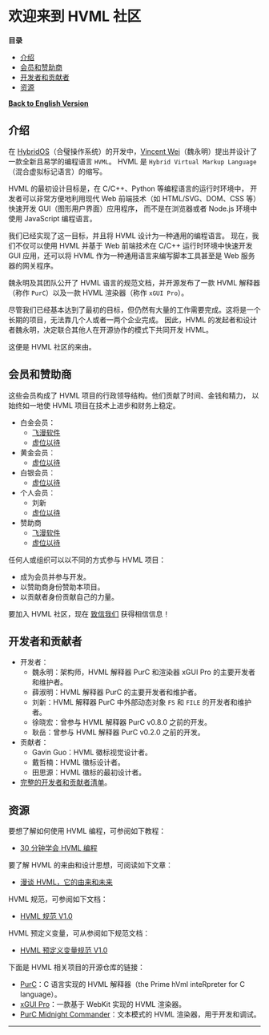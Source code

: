# 欢迎来到 HVML 社区

**目录**

[//]:# (START OF TOC)

- [介绍](#介绍)
- [会员和赞助商](#会员和赞助商)
- [开发者和贡献者](#开发者和贡献者)
- [资源](#资源)

[//]:# (END OF TOC)

**[Back to English Version](https://github.com/HVML)**

## 介绍

在 [HybridOS]（合璧操作系统）的开发中，[Vincent Wei]（魏永明）提出并设计了一款全新且易学的编程语言 `HVML`。
HVML 是 `Hybrid Virtual Markup Language`（混合虚拟标记语言）的缩写。

HVML 的最初设计目标是，在 C/C++、Python 等编程语言的运行时环境中，
开发者可以非常方便地利用现代 Web 前端技术（如 HTML/SVG、DOM、CSS 等）快速开发 GUI（图形用户界面）应用程序，
而不是在浏览器或者 Node.js 环境中使用 JavaScript 编程语言。

我们已经实现了这一目标，并且将 HVML 设计为一种通用的编程语言。
现在，我们不仅可以使用 HVML 并基于 Web 前端技术在 C/C++ 运行时环境中快速开发 GUI 应用，还可以将 HVML 作为一种通用语言来编写脚本工具甚至是 Web 服务器的网关程序。

魏永明及其团队公开了 HVML 语言的规范文档，并开源发布了一款 HVML 解释器（称作 `PurC`）以及一款 HVML 渲染器（称作 `xGUI Pro`）。

尽管我们已经基本达到了最初的目标，但仍然有大量的工作需要完成。这将是一个长期的项目，无法靠几个人或者一两个企业完成。
因此，HVML 的发起者和设计者魏永明，决定联合其他人在开源协作的模式下共同开发 HVML。

这便是 HVML 社区的来由。

## 会员和赞助商

这些会员构成了 HVML 项目的行政领导结构。他们贡献了时间、金钱和精力，
以始终如一地使 HVML 项目在技术上进步和财务上稳定。

- 白金会员：
   - [飞漫软件]
   - [虚位以待](https://hvml.fmsoft.cn/zh/contact)
- 黄金会员：
   - [虚位以待](https://hvml.fmsoft.cn/zh/contact)
- 白银会员：
   - [虚位以待](https://hvml.fmsoft.cn/zh/contact)
- 个人会员：
   - 刘新
   - [虚位以待](https://hvml.fmsoft.cn/zh/contact)
- 赞助商
   - [飞漫软件]
   - [虚位以待](https://hvml.fmsoft.cn/zh/contact)

任何人或组织可以以不同的方式参与 HVML 项目：

- 成为会员并参与开发。
- 以赞助商身份赞助本项目。
- 以贡献者身份贡献自己的力量。

要加入 HVML 社区，现在 [致信我们](mailto:hvml@fmsoft.cn) 获得相信信息！

## 开发者和贡献者

- 开发者：
   - 魏永明：架构师，HVML 解释器 PurC 和渲染器 xGUI Pro 的主要开发者和维护者。
   - 薛淑明：HVML 解释器 PurC 的主要开发者和维护者。
   - 刘新：HVML 解释器 PurC 中外部动态对象 `FS` 和 `FILE` 的开发者和维护者。
   - 徐晓宏：曾参与 HVML 解释器 PurC v0.8.0 之前的开发。
   - 耿岳：曾参与 HVML 解释器 PurC v0.2.0 之前的开发。
- 贡献者：
   - Gavin Guo：HVML 徽标视觉设计者。
   - 戴哲楠：HVML 徽标设计者。
   - 田思源：HVML 徽标的最初设计者。
- [完整的开发者和贡献者清单](https://hvml.fmsoft.cn/zh/community#developers)。

## 资源

要想了解如何使用 HVML 编程，可参阅如下教程：

- [30 分钟学会 HVML 编程](https://github.com/HVML/hvml-docs/blob/master/zh/learn-hvml-programming-in-30-minutes-zh.md)

要了解 HVML 的来由和设计思想，可阅读如下文章：

- [漫谈 HVML，它的由来和未来](https://github.com/HVML/hvml-docs/blob/master/zh/brief-introduction-to-hvml-zh.md)

HVML 规范，可参阅如下文档：

- [HVML 规范 V1.0](https://github.com/HVML/hvml-docs/blob/master/zh/hvml-spec-v1.0-zh.md)

HVML 预定义变量，可从参阅如下规范文档：

- [HVML 预定义变量规范 V1.0](https://github.com/HVML/hvml-docs/blob/master/zh/hvml-spec-predefined-variables-v1.0-zh.md)

下面是 HVML 相关项目的开源仓库的链接：

- [PurC](https://github.com/HVML/PurC)：C 语言实现的 HVML 解释器（the Prime hVml inteRpreter for C language）。
- [xGUI Pro](https://github.com/HVML/xGUI-Pro)：一款基于 WebKit 实现的 HVML 渲染器。
- [PurC Midnight Commander](https://github.com/HVML/PurC-Midnight-Commander)：文本模式的 HVML 渲染器，用于开发和调试。

---

[Beijing FMSoft Technologies Co., Ltd.]: https://www.fmsoft.cn
[飞漫软件]: https://www.fmsoft.cn
[FMSoft]: https://www.fmsoft.cn
[HybridOS]: https://hybridos.fmsoft.cn

[HVML]: https://github.com/HVML
[MiniGUI]: http:/www.minigui.com
[WebKit]: https://webkit.org

[Vincent Wei]: https://github.com/VincentWei


